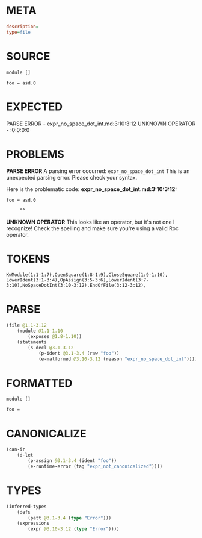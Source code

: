 # META
~~~ini
description=
type=file
~~~
# SOURCE
~~~roc
module []

foo = asd.0
~~~
# EXPECTED
PARSE ERROR - expr_no_space_dot_int.md:3:10:3:12
UNKNOWN OPERATOR - :0:0:0:0
# PROBLEMS
**PARSE ERROR**
A parsing error occurred: `expr_no_space_dot_int`
This is an unexpected parsing error. Please check your syntax.

Here is the problematic code:
**expr_no_space_dot_int.md:3:10:3:12:**
```roc
foo = asd.0
```
         ^^


**UNKNOWN OPERATOR**
This looks like an operator, but it's not one I recognize!
Check the spelling and make sure you're using a valid Roc operator.

# TOKENS
~~~zig
KwModule(1:1-1:7),OpenSquare(1:8-1:9),CloseSquare(1:9-1:10),
LowerIdent(3:1-3:4),OpAssign(3:5-3:6),LowerIdent(3:7-3:10),NoSpaceDotInt(3:10-3:12),EndOfFile(3:12-3:12),
~~~
# PARSE
~~~clojure
(file @1.1-3.12
	(module @1.1-1.10
		(exposes @1.8-1.10))
	(statements
		(s-decl @3.1-3.12
			(p-ident @3.1-3.4 (raw "foo"))
			(e-malformed @3.10-3.12 (reason "expr_no_space_dot_int")))))
~~~
# FORMATTED
~~~roc
module []

foo = 
~~~
# CANONICALIZE
~~~clojure
(can-ir
	(d-let
		(p-assign @3.1-3.4 (ident "foo"))
		(e-runtime-error (tag "expr_not_canonicalized"))))
~~~
# TYPES
~~~clojure
(inferred-types
	(defs
		(patt @3.1-3.4 (type "Error")))
	(expressions
		(expr @3.10-3.12 (type "Error"))))
~~~
